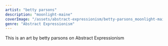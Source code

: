 ```yaml
---
artist: "betty parsons"
description: "moonlight-maine"
coverImage: "/assets/abstract-expressionism/betty-parsons_moonlight-maine.jpg"
genre: "Abstract Expressionism"
---
```

This is an art by betty parsons on Abstract Expressionism

